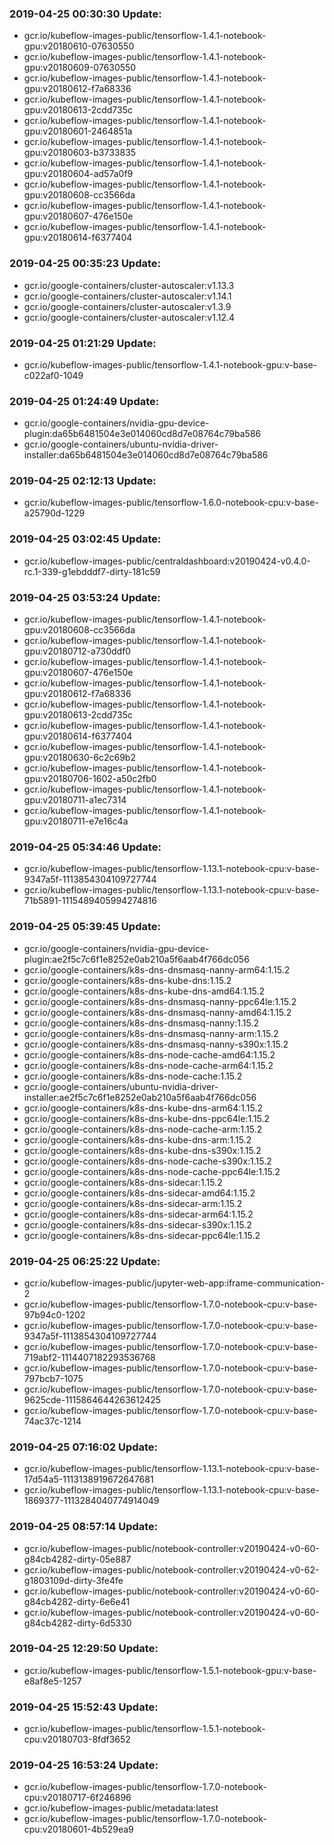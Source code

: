 ### 2019-04-25 00:30:30 Update:

- gcr.io/kubeflow-images-public/tensorflow-1.4.1-notebook-gpu:v20180610-07630550
- gcr.io/kubeflow-images-public/tensorflow-1.4.1-notebook-gpu:v20180609-07630550
- gcr.io/kubeflow-images-public/tensorflow-1.4.1-notebook-gpu:v20180612-f7a68336
- gcr.io/kubeflow-images-public/tensorflow-1.4.1-notebook-gpu:v20180613-2cdd735c
- gcr.io/kubeflow-images-public/tensorflow-1.4.1-notebook-gpu:v20180601-2464851a
- gcr.io/kubeflow-images-public/tensorflow-1.4.1-notebook-gpu:v20180603-b3733835
- gcr.io/kubeflow-images-public/tensorflow-1.4.1-notebook-gpu:v20180604-ad57a0f9
- gcr.io/kubeflow-images-public/tensorflow-1.4.1-notebook-gpu:v20180608-cc3566da
- gcr.io/kubeflow-images-public/tensorflow-1.4.1-notebook-gpu:v20180607-476e150e
- gcr.io/kubeflow-images-public/tensorflow-1.4.1-notebook-gpu:v20180614-f6377404
### 2019-04-25 00:35:23 Update:

- gcr.io/google-containers/cluster-autoscaler:v1.13.3
- gcr.io/google-containers/cluster-autoscaler:v1.14.1
- gcr.io/google-containers/cluster-autoscaler:v1.3.9
- gcr.io/google-containers/cluster-autoscaler:v1.12.4
### 2019-04-25 01:21:29 Update:

- gcr.io/kubeflow-images-public/tensorflow-1.4.1-notebook-gpu:v-base-c022af0-1049
### 2019-04-25 01:24:49 Update:

- gcr.io/google-containers/nvidia-gpu-device-plugin:da65b6481504e3e014060cd8d7e08764c79ba586
- gcr.io/google-containers/ubuntu-nvidia-driver-installer:da65b6481504e3e014060cd8d7e08764c79ba586
### 2019-04-25 02:12:13 Update:

- gcr.io/kubeflow-images-public/tensorflow-1.6.0-notebook-cpu:v-base-a25790d-1229
### 2019-04-25 03:02:45 Update:

- gcr.io/kubeflow-images-public/centraldashboard:v20190424-v0.4.0-rc.1-339-g1ebdddf7-dirty-181c59
### 2019-04-25 03:53:24 Update:

- gcr.io/kubeflow-images-public/tensorflow-1.4.1-notebook-gpu:v20180608-cc3566da
- gcr.io/kubeflow-images-public/tensorflow-1.4.1-notebook-gpu:v20180712-a730ddf0
- gcr.io/kubeflow-images-public/tensorflow-1.4.1-notebook-gpu:v20180607-476e150e
- gcr.io/kubeflow-images-public/tensorflow-1.4.1-notebook-gpu:v20180612-f7a68336
- gcr.io/kubeflow-images-public/tensorflow-1.4.1-notebook-gpu:v20180613-2cdd735c
- gcr.io/kubeflow-images-public/tensorflow-1.4.1-notebook-gpu:v20180614-f6377404
- gcr.io/kubeflow-images-public/tensorflow-1.4.1-notebook-gpu:v20180630-6c2c69b2
- gcr.io/kubeflow-images-public/tensorflow-1.4.1-notebook-gpu:v20180706-1602-a50c2fb0
- gcr.io/kubeflow-images-public/tensorflow-1.4.1-notebook-gpu:v20180711-a1ec7314
- gcr.io/kubeflow-images-public/tensorflow-1.4.1-notebook-gpu:v20180711-e7e16c4a
### 2019-04-25 05:34:46 Update:

- gcr.io/kubeflow-images-public/tensorflow-1.13.1-notebook-cpu:v-base-9347a5f-1113854304109727744
- gcr.io/kubeflow-images-public/tensorflow-1.13.1-notebook-cpu:v-base-71b5891-1115489405994274816
### 2019-04-25 05:39:45 Update:

- gcr.io/google-containers/nvidia-gpu-device-plugin:ae2f5c7c6f1e8252e0ab210a5f6aab4f766dc056
- gcr.io/google-containers/k8s-dns-dnsmasq-nanny-arm64:1.15.2
- gcr.io/google-containers/k8s-dns-kube-dns:1.15.2
- gcr.io/google-containers/k8s-dns-kube-dns-amd64:1.15.2
- gcr.io/google-containers/k8s-dns-dnsmasq-nanny-ppc64le:1.15.2
- gcr.io/google-containers/k8s-dns-dnsmasq-nanny-amd64:1.15.2
- gcr.io/google-containers/k8s-dns-dnsmasq-nanny:1.15.2
- gcr.io/google-containers/k8s-dns-dnsmasq-nanny-arm:1.15.2
- gcr.io/google-containers/k8s-dns-dnsmasq-nanny-s390x:1.15.2
- gcr.io/google-containers/k8s-dns-node-cache-amd64:1.15.2
- gcr.io/google-containers/k8s-dns-node-cache-arm64:1.15.2
- gcr.io/google-containers/k8s-dns-node-cache:1.15.2
- gcr.io/google-containers/ubuntu-nvidia-driver-installer:ae2f5c7c6f1e8252e0ab210a5f6aab4f766dc056
- gcr.io/google-containers/k8s-dns-kube-dns-arm64:1.15.2
- gcr.io/google-containers/k8s-dns-kube-dns-ppc64le:1.15.2
- gcr.io/google-containers/k8s-dns-node-cache-arm:1.15.2
- gcr.io/google-containers/k8s-dns-kube-dns-arm:1.15.2
- gcr.io/google-containers/k8s-dns-kube-dns-s390x:1.15.2
- gcr.io/google-containers/k8s-dns-node-cache-s390x:1.15.2
- gcr.io/google-containers/k8s-dns-node-cache-ppc64le:1.15.2
- gcr.io/google-containers/k8s-dns-sidecar:1.15.2
- gcr.io/google-containers/k8s-dns-sidecar-amd64:1.15.2
- gcr.io/google-containers/k8s-dns-sidecar-arm:1.15.2
- gcr.io/google-containers/k8s-dns-sidecar-arm64:1.15.2
- gcr.io/google-containers/k8s-dns-sidecar-s390x:1.15.2
- gcr.io/google-containers/k8s-dns-sidecar-ppc64le:1.15.2
### 2019-04-25 06:25:22 Update:

- gcr.io/kubeflow-images-public/jupyter-web-app:iframe-communication-2
- gcr.io/kubeflow-images-public/tensorflow-1.7.0-notebook-cpu:v-base-97b94c0-1202
- gcr.io/kubeflow-images-public/tensorflow-1.7.0-notebook-cpu:v-base-9347a5f-1113854304109727744
- gcr.io/kubeflow-images-public/tensorflow-1.7.0-notebook-cpu:v-base-719abf2-1114407182293536768
- gcr.io/kubeflow-images-public/tensorflow-1.7.0-notebook-cpu:v-base-797bcb7-1075
- gcr.io/kubeflow-images-public/tensorflow-1.7.0-notebook-cpu:v-base-9625cde-1115864644263612425
- gcr.io/kubeflow-images-public/tensorflow-1.7.0-notebook-cpu:v-base-74ac37c-1214
### 2019-04-25 07:16:02 Update:

- gcr.io/kubeflow-images-public/tensorflow-1.13.1-notebook-cpu:v-base-17d54a5-1113138919672647681
- gcr.io/kubeflow-images-public/tensorflow-1.13.1-notebook-cpu:v-base-1869377-1113284040774914049
### 2019-04-25 08:57:14 Update:

- gcr.io/kubeflow-images-public/notebook-controller:v20190424-v0-60-g84cb4282-dirty-05e887
- gcr.io/kubeflow-images-public/notebook-controller:v20190424-v0-62-g1803109d-dirty-3fe4fe
- gcr.io/kubeflow-images-public/notebook-controller:v20190424-v0-60-g84cb4282-dirty-6e6e41
- gcr.io/kubeflow-images-public/notebook-controller:v20190424-v0-60-g84cb4282-dirty-6d5330
### 2019-04-25 12:29:50 Update:

- gcr.io/kubeflow-images-public/tensorflow-1.5.1-notebook-gpu:v-base-e8af8e5-1257
### 2019-04-25 15:52:43 Update:

- gcr.io/kubeflow-images-public/tensorflow-1.5.1-notebook-cpu:v20180703-8fdf3652
### 2019-04-25 16:53:24 Update:

- gcr.io/kubeflow-images-public/tensorflow-1.7.0-notebook-cpu:v20180717-6f246896
- gcr.io/kubeflow-images-public/metadata:latest
- gcr.io/kubeflow-images-public/tensorflow-1.7.0-notebook-cpu:v20180601-4b529ea9

